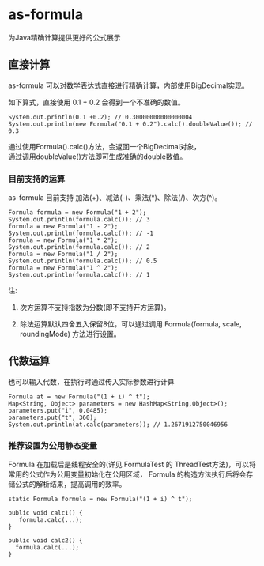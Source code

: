 # as-formula
为Java精确计算提供更好的公式展示

## 直接计算

as-formula 可以对数学表达式直接进行精确计算，内部使用BigDecimal实现。

如下算式，直接使用 0.1 + 0.2 会得到一个不准确的数值。

```
System.out.println(0.1 +0.2); // 0.30000000000000004
System.out.println(new Formula("0.1 + 0.2").calc().doubleValue()); // 0.3
```

通过使用Formula().calc()方法，会返回一个BigDecimal对象，  
通过调用doubleValue()方法即可生成准确的double数值。  

### 目前支持的运算

as-formula 目前支持 加法(+)、减法(-)、乘法(*)、除法(/)、次方(^)。

```
Formula formula = new Formula("1 + 2");
System.out.println(formula.calc()); // 3
formula = new Formula("1 - 2");
System.out.println(formula.calc()); // -1
formula = new Formula("1 * 2");
System.out.println(formula.calc()); // 2
formula = new Formula("1 / 2");
System.out.println(formula.calc()); // 0.5
formula = new Formula("1 ^ 2");
System.out.println(formula.calc()); // 1
```

注: 

1. 次方运算不支持指数为分数(即不支持开方运算)。

2. 除法运算默认四舍五入保留8位，可以通过调用 Formula(formula, scale, roundingMode) 方法进行设置。


## 代数运算

也可以输入代数，在执行时通过传入实际参数进行计算

```
Formula at = new Formula("(1 + i) ^ t");
Map<String, Object> parameters = new HashMap<String,Object>();
parameters.put("i", 0.0485);
parameters.put("t", 360);
System.out.println(at.calc(parameters)); // 1.2671912750046956
```

### 推荐设置为公用静态变量

Formula 在加载后是线程安全的(详见 FormulaTest 的 ThreadTest方法)，可以将常用的公式作为公用变量初始化在公用区域，
Formula 的构造方法执行后将会存储公式的解析结果，提高调用的效率。

```
static Formula formula = new Formula("(1 + i) ^ t");

public void calc1() {
   formula.calc(...);
}

public void calc2() {
  formula.calc(...);
}
```